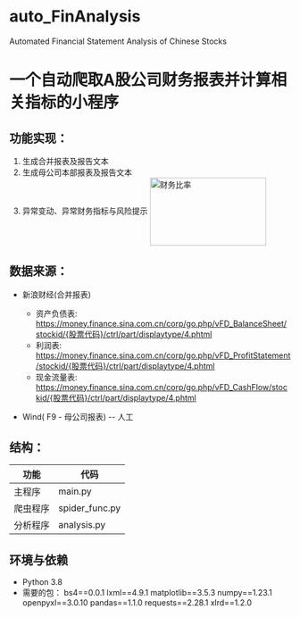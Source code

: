 # auto_FinAnalysis
Automated Financial Statement Analysis of Chinese Stocks

# 一个自动爬取A股公司财务报表并计算相关指标的小程序

## 功能实现：

1. 生成合并报表及报告文本
2. 生成母公司本部报表及报告文本
3. 异常变动、异常财务指标与风险提示
<img src="[./xxx.png](https://user-images.githubusercontent.com/111165917/187031517-7afffe45-ace1-4bb0-84ce-153aae45fbc0.png)"
     width = "208.6" height = "121.8" alt="财务比率" align=center />


## 数据来源：
* 新浪财经(合并报表)
    * 资产负债表:  
    https://money.finance.sina.com.cn/corp/go.php/vFD_BalanceSheet/stockid/{股票代码}/ctrl/part/displaytype/4.phtml
    * 利润表:  
    https://money.finance.sina.com.cn/corp/go.php/vFD_ProfitStatement/stockid/{股票代码}/ctrl/part/displaytype/4.phtml
    * 现金流量表:  
    https://money.finance.sina.com.cn/corp/go.php/vFD_CashFlow/stockid/{股票代码}/ctrl/part/displaytype/4.phtml

* Wind( F9 - 母公司报表) -- 人工

## 结构：
|功能|代码|
|---|---|
|主程序|main.py|
|爬虫程序|spider_func.py|
|分析程序|analysis.py|

## 环境与依赖
* Python 3.8
* 需要的包：
   bs4==0.0.1
   lxml==4.9.1
   matplotlib==3.5.3
   numpy==1.23.1
   openpyxl==3.0.10
   pandas==1.1.0
   requests==2.28.1
   xlrd==1.2.0
